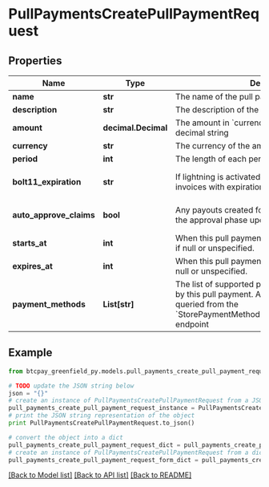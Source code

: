 # PullPaymentsCreatePullPaymentRequest


## Properties
Name | Type | Description | Notes
------------ | ------------- | ------------- | -------------
**name** | **str** | The name of the pull payment | [optional] 
**description** | **str** | The description of the pull payment | [optional] 
**amount** | **decimal.Decimal** | The amount in &#x60;currency&#x60; of this pull payment as a decimal string | [optional] 
**currency** | **str** | The currency of the amount. | [optional] 
**period** | **int** | The length of each period in seconds. | [optional] 
**bolt11_expiration** | **str** | If lightning is activated, do not accept BOLT11 invoices with expiration less than … days | [optional] [default to '30']
**auto_approve_claims** | **bool** | Any payouts created for this pull payment will skip the approval phase upon creation | [optional] [default to False]
**starts_at** | **int** | When this pull payment is effective. Already started if null or unspecified. | [optional] 
**expires_at** | **int** | When this pull payment expires. Never expires if null or unspecified. | [optional] 
**payment_methods** | **List[str]** | The list of supported payment methods supported by this pull payment. Available options can be queried from the &#x60;StorePaymentMethods_GetStorePaymentMethods&#x60; endpoint | [optional] 

## Example

```python
from btcpay_greenfield_py.models.pull_payments_create_pull_payment_request import PullPaymentsCreatePullPaymentRequest

# TODO update the JSON string below
json = "{}"
# create an instance of PullPaymentsCreatePullPaymentRequest from a JSON string
pull_payments_create_pull_payment_request_instance = PullPaymentsCreatePullPaymentRequest.from_json(json)
# print the JSON string representation of the object
print PullPaymentsCreatePullPaymentRequest.to_json()

# convert the object into a dict
pull_payments_create_pull_payment_request_dict = pull_payments_create_pull_payment_request_instance.to_dict()
# create an instance of PullPaymentsCreatePullPaymentRequest from a dict
pull_payments_create_pull_payment_request_form_dict = pull_payments_create_pull_payment_request.from_dict(pull_payments_create_pull_payment_request_dict)
```
[[Back to Model list]](../README.md#documentation-for-models) [[Back to API list]](../README.md#documentation-for-api-endpoints) [[Back to README]](../README.md)


